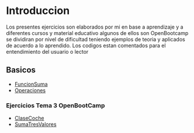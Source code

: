 # Introduccion

Los presentes ejercicios son elaborados por mi en base a aprendizaje y a diferentes cursos y material educativo algunos de ellos son OpenBootcamp se dividiran por nivel de dificultad teniendo ejemplos de teoria y aplicados de acuerdo a lo aprendido. Los codigos estan comentados para el entendimiento del usuario o lector

## Basicos

* [FuncionSuma](FuncionSuma.java)
* [Operaciones](Operaciones.java)

### Ejercicios Tema 3 OpenBootCamp

* [ClaseCoche](./Ejercicios_Tema3/Coche.java)
* [SumaTresValores](./Ejercicios_Tema3/sumaValores.java)